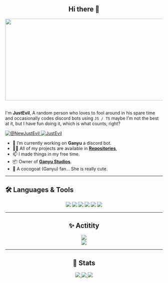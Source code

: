 <div align="center">
    <h2>Hi there 👋</h2>
    <a href="https://github.com/EvilG-MC" target="_blank">
        <img width="1850" height="260" align="center" src="https://i.imgur.com/5A6zfbS.png" alt="EvilG-MC"/>
    </a>
</div>
<br/>
<p align="left">
    I'm <b>JustEvil</b>, A random person who loves to fool around in his spare time and occasionally codes discord bots using <code>JS / TS</code> maybe I'm not the best at it, but I have fun doing it, which is what counts, right?
</p> 

<p align="left">
    <a href="https://twitter.com/@NewJustEvil" target="_blank">
        <img src="https://img.shields.io/badge/NewJustEvil-%23000000.svg?style=for-the-badge&logo=X&logoColor=white" alt="@NewJustEvil" />
    </a>
    <a href="https://discordapp.com/users/391283181665517568" target="_blank">
        <img src="https://img.shields.io/badge/JustEvil-%235865F2.svg?style=for-the-badge&logo=discord&logoColor=white" alt="JustEvil" />
    </a>
</p>

- 🧰 I’m currently working on **Ganyu** a discord bot.
- 👨‍💻 All of my projects are available in **[Repositories](https://github.com/EvilG-MC?tab=repositories)**,
- 📫 I made things in my free time.
- 📦 Owner of **[Ganyu Studios](https://github.com/Ganyu-Studios)**.
- 🐐 A cocogoat (Ganyu) fan... She is really cute.

---

## 🛠️ Languages & Tools

<div align="center">
    <img src="https://img.shields.io/badge/-JavaScript-F7DF1E?logo=javascript&logoColor=000&style=for-the-badge" />
    <img src="https://img.shields.io/badge/TypeScript-%23007ACC.svg?style=for-the-badge&logo=typescript&logoColor=white" />
    <img src="https://img.shields.io/badge/Visual%20Studio%20Code-0078d7.svg?style=for-the-badge&logo=visual-studio-code&logoColor=white" />
    <img src="https://img.shields.io/badge/-Git-F05032?logo=git&logoColor=fff&style=for-the-badge" />
    <img src="https://img.shields.io/badge/node.js-6DA55F?style=for-the-badge&logo=node.js&logoColor=white" />
    <img src= "https://img.shields.io/badge/MongoDB-%234ea94b.svg?style=for-the-badge&logo=mongodb&logoColor=white" />
</div>

---

<div align="center">
    <h2>✨ Actitity</h2>
    <a href="https://discordapp.com/users/391283181665517568" target="_blank">
        <img src="https://lanyard.cnrad.dev/api/391283181665517568" />
    </a>
    <br/>
    <a href="https://open.spotify.com/user/lcjpn1qvagz3nkokz9ly82e50" target="_blank">
        <img src="https://spotify-recently-played-readme.vercel.app/api?user=lcjpn1qvagz3nkokz9ly82e50" />
    </a>
</div>

---

<div align="center">
    <h2>📖 Stats</h2>
    <a href="https://github.com/EvilG-MC" target="_blank">
        <img src="https://github-readme-stats.vercel.app/api?username=EvilG-MC&theme=dark" />
    </a>
    <a href="https://github.com/EvilG-MC" target="_blank">
        <img src="https://github-readme-streak-stats.herokuapp.com?user=EvilG-MC&theme=dark" />
    </a>
    <a href="https://wakatime.com/@JustEvil" target="_blank">
	    <img src="https://github-readme-stats.vercel.app/api/wakatime?username=JustEvil&theme=dark&layout=compact&border_radius=5px&custom_title=JustEvil%27s%20Stats">
    </a>
</div>

